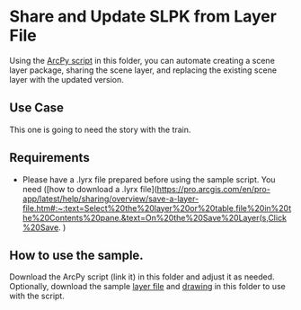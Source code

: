 # Share and Update SLPK from Layer File

Using the [ArcPy script](SceneLayers.py) in this folder, you can automate creating a scene layer package, sharing the scene layer, and replacing the existing scene layer with the updated version. 


## Use Case
This one is going to need the story with the train.


## Requirements
- Please have a .lyrx file prepared before using the sample script. You need  ([how to download a .lyrx file](https://pro.arcgis.com/en/pro-app/latest/help/sharing/overview/save-a-layer-file.htm#:~:text=Select%20the%20layer%20or%20table,file%20in%20the%20Contents%20pane.&text=On%20the%20Save%20Layer(s,Click%20Save. )

## How to use the sample.
Download the ArcPy script (link it) in this folder and adjust it as needed. Optionally, download the sample [layer file](Service_Track.lyrx) and [drawing](Zurich_Trainyard.dwg) in this folder to use with the script.
